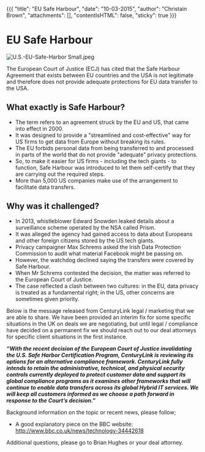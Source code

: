 {{{
  "title": "EU Safe Harbour",
  "date": "10-03-2015",
  "author": "Christain Brown",
  "attachments": [],
  "contentIsHTML": false,
  "sticky": true
}}}

# **EU Safe Harbour**

![U.S.-EU-Safe-Harbor Small.jpeg](https://ucarecdn.com/b21b7d2f-8713-47b8-9c57-c023890f4090/)

The European Court of Justice (ECJ) has cited that the Safe Harbour Agreement that exists between EU countries and the USA is not legitimate and therefore does not provide adequate protections for EU data transfer to the USA.

## What exactly is Safe Harbour?
*	The term refers to an agreement struck by the EU and US, that came into effect in 2000.
*	It was designed to provide a "streamlined and cost-effective" way for US firms to get data from Europe without breaking its rules.
*	The EU forbids personal data from being transferred to and processed in parts of the world that do not provide "adequate" privacy protections.
*	So, to make it easier for US firms - including the tech giants - to function, Safe Harbour was introduced to let them self-certify that they are carrying out the required steps.
*	More than 5,000 US companies make use of the arrangement to facilitate data transfers.

## Why was it challenged?
*	In 2013, whistleblower Edward Snowden leaked details about a surveillance scheme operated by the NSA called Prism.
*	It was alleged the agency had gained access to data about Europeans and other foreign citizens stored by the US tech giants.
*	Privacy campaigner Max Schrems asked the Irish Data Protection Commission to audit what material Facebook might be passing on.
*	However, the watchdog declined saying the transfers were covered by Safe Harbour.
*	When Mr Schrems contested the decision, the matter was referred to the European Court of Justice.
*	The case reflected a clash between two cultures: in the EU, data privacy is treated as a fundamental right; in the US, other concerns are sometimes given priority.

Below is the message released from CenturyLink legal / marketing that we are able to share. We have been provided an interim fix for some specific situations in the UK on deals we are negotiating, but until legal / compliance have decided on a permanent fix we should reach out to our deal attorneys for specific client situations in the first instance.

***“With the recent decision of the European Court of Justice invalidating the U.S. Safe Harbor Certification Program, CenturyLink is reviewing its options for an alternative compliance framework.  CenturyLink fully intends to retain the administrative, technical, and physical security controls currently deployed to protect customer data and support its global compliance programs as it examines other frameworks that will continue to enable data transfers across its global Hybrid IT services.  We will keep all customers informed as we choose a path forward in response to the Court’s decision.”***

Background information on the topic or recent news, please follow;
*	A good explanatory piece on the BBC website: http://www.bbc.co.uk/news/technology-34442618

Additional questions, please go to Brian Hughes or your deal attorney.
